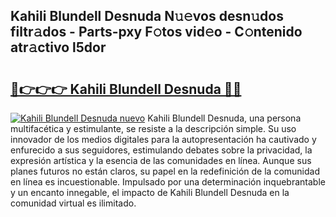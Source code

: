 ## Kahili Blundell Desnuda N𝚞𝚎vos desn𝚞dos filtr𝚊dos - Parts-pxy F𝚘tos vid𝚎o - C𝚘ntenido atr𝚊ctivo l5dor

# <h2><a href="http://mbaw3q9.tromn.icu/?c=Kahili+Blundell+Desnuda">🔗👉👉👉 Kahili Blundell Desnuda 🔗🔗</a></h2>

[![Kahili Blundell Desnuda nuevo](https://i.imgur.com/pEAQMta.gif)](http://mbaw3q9.tromn.icu/?c=Kahili+Blundell+Desnuda)
Kahili Blundell Desnuda, una persona multifacética y estimulante, se resiste a la descripción simple. Su uso innovador de los medios digitales para la autopresentación ha cautivado y enfurecido a sus seguidores, estimulando debates sobre la privacidad, la expresión artística y la esencia de las comunidades en línea. Aunque sus planes futuros no están claros, su papel en la redefinición de la comunidad en línea es incuestionable. Impulsado por una determinación inquebrantable y un encanto innegable, el impacto de Kahili Blundell Desnuda en la comunidad virtual es ilimitado.
